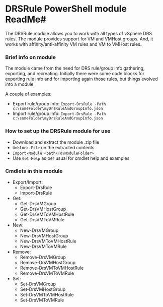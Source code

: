 # DRSRule PowerShell module ReadMe#
The DRSRule module allows you to work with all types of vSphere DRS rules.
The module provides support for VM and VMHost groups.  And, it works with affinity/anti-affinity VM rules and VM to VMHost rules.

### Brief info on module ###
The module came from the need for DRS rule/group info gathering, exporting, and recreating.  Initially there were some code blocks for exporting rule info and for importing again those rules, but things evolved into a module.

A couple of examples:
- Export rule/group info:  `Export-DrsRule -Path c:\someFolder\myDrsRuleAndGroupInfo.json`
- Import rule/group info:  `Import-DrsRule -Path c:\someFolder\myDrsRuleAndGroupInfo.json`

### How to set up the DRSRule module for use ###
* Download and extract the module .zip file
* `Unblock-File` on the extracted contents
* `Import-Module <path\To\ModuleFolder>`
* Use `Get-Help` as per usual for cmdlet help and examples

### Cmdlets in this module ###
- Export/Import:
	- Export-DrsRule
	- Import-DrsRule
- Get:
	- Get-DrsVMGroup
	- Get-DrsVMHostGroup
	- Get-DrsVMToVMHostRule
	- Get-DrsVMToVMRule
- New:
	- New-DrsVMGroup
	- New-DrsVMHostGroup
	- New-DrsVMToVMHostRule
	- New-DrsVMToVMRule
- Remove:
	- Remove-DrsVMGroup
	- Remove-DrsVMHostGroup
	- Remove-DrsVMToVMHostRule
	- Remove-DrsVMToVMRule
- Set:
	- Set-DrsVMGroup
	- Set-DrsVMHostGroup
	- Set-DrsVMToVMHostRule
	- Set-DrsVMToVMRule
